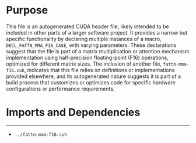 # Purpose
This file is an autogenerated CUDA header file, likely intended to be included in other parts of a larger software project. It provides a narrow but specific functionality by declaring multiple instances of a macro, `DECL_FATTN_MMA_F16_CASE`, with varying parameters. These declarations suggest that the file is part of a matrix multiplication or attention mechanism implementation using half-precision floating-point (F16) operations, optimized for different matrix sizes. The inclusion of another file, `fattn-mma-f16.cuh`, indicates that this file relies on definitions or implementations provided elsewhere, and its autogenerated nature suggests it is part of a build process that customizes or optimizes code for specific hardware configurations or performance requirements.
# Imports and Dependencies

---
- `../fattn-mma-f16.cuh`


